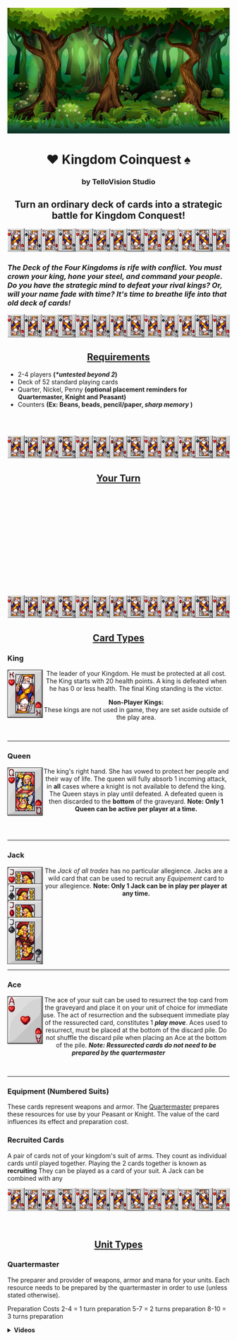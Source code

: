 


 



[![Header for Kingdom Coinquest](Cartoon_Forest_BG_01.png)](https://github.com/Tello-/Kingdom-Coinquest)

<h1 align='center'> 
  <span> &#9829 </span> 
  <span> <strong> Kingdom Coinquest </strong> </span> 
  <span>  &#9824  </span> 
</h1>

<h3 align='center'> by TelloVision Studio </h3>

<h2 align='center'> Turn an ordinary deck of cards into a strategic battle for Kingdom Conquest! </h2>  
 

!["CardSeparator"](CardSeparator.png)

### _The Deck of the Four Kingdoms is rife with conflict. You must crown your king, hone your steel, and command your people. Do you have the strategic mind to defeat your rival kings? Or, will your name fade with time? It's time to breathe life into that old deck of cards!_

!["CardSeparator"](CardSeparator.png)

<h2 align='center'> <strong><u>Requirements</u></strong> </h2>

- 2-4 players __(_*untested beyond 2_)__
- Deck of 52 standard playing cards
- Quarter, Nickel, Penny __(optional placement reminders for Quartermaster, Knight and Peasant)__
- Counters __(Ex: Beans, beads, pencil/paper, _sharp memory_ )__

<br />
<br />

!["CardSeparator"](CardSeparator.png)

<h2 align='center'> <u><strong>Your Turn</strong></u> </h2>
<br />
<br />
<br />
<br />
<br />
<br />
<br />
<br />
<br />
<br />
<br />
<br />
<br />

!["Ground CardSeparator"](CardSeparator.png)

<h2 align='center'> <strong><u>Card Types</strong></u> </h2>



### __King__
 <p>
  <img width="80" align='left' src="HeartKing.png">
</p>
<p align='center'>The leader of your Kingdom. He must be protected at all cost. The King starts with 20 health points. A king is defeated when he has 0 or less health. The final King standing is the victor.
</p>

<p align='center'> <b>Non-Player Kings:</b> 
<br />
These kings are not used in game, they are set aside outside of the play area. </p>
<br />


---

### __Queen__

<p>
  <img width="80" align='left' src="HeartQueen.png">
</p>

<p align='center'> The king's right hand. She has vowed to protect her people and their way of life. The queen will fully absorb 1 incoming attack, in <b>all</b> cases where a knight is not available to defend the king. The Queen stays in play until defeated. A defeated queen is then discarded to the <b>bottom</b> of the graveyard. <b>Note: Only 1 Queen can be active per player at a time.</b>
</p>

<br />
<br />

---


### __Jack__ 

<p>
  <img width="80" align='left' src="Jacks.png">
</p>

<p align='center'> The <i>Jack of all trades</i> has no particular allegience. Jacks are a wild card that can be used to recruit any <i>Equipement</i> card to your allegience. <b>Note: Only 1 Jack can be in play per player at any time.</b>
</p>

<br />
<br />
<br />
<br />
<br />
<br />
<br />
<br />

---

### __Ace__

<p>
  <img width="80" align='left' src="AceHeart.png">
</p>

<p align='center'>
The ace of your suit can be used to resurrect the top card from the graveyard and place it on your unit of choice for immediate use. The act of resurrection and the subsequent immediate play of the ressurected card, constitutes 1 <b><i>play move</i></b>. Aces used to resurrect, must be placed at the bottom of the discard pile. Do not shuffle the discard pile when placing an Ace at the bottom of the pile. <b><i>Note: Ressurected cards do not need to be prepared by the quartermaster</i></b>
</p>

<br />

---

### __Equipment (Numbered Suits)__

These cards represent weapons and armor. The [Quartermaster](#Quartermaster) prepares these resources for use by your Peasant or Knight. The value of the card influences its effect and preparation cost.


### __Recruited Cards__

A pair of cards not of your kingdom's suit of arms. They count as individual cards until played together. Playing the 2 cards together is known as <b>recruiting</b> They can be played as a card of your suit. A Jack can be combined with any 


!["CardSeparator"](CardSeparator.png)

<br />

<h2 align='center'> <strong><u>Unit Types</strong></u> </h2>

### __Quartermaster__

The preparer and provider of weapons, armor and mana for your units. Each resource needs to be prepared by the quartermaster in order to use (unless stated otherwise). 

Preparation Costs
2-4 	= 1 turn preparation
5-7 	= 2 turns preparation
8-10 	= 3 turns preparation


<details>
 <summary><strong>Videos</strong></summary>
 <a href="https://waylonwalker.com/blog/eight-years-cat/"><img width="400" src="https://waylonwalker.com/eight-years-cat.png?raw=true"></a>
 <a href="https://waylonwalker.com/blog/keyboard-driven-vscode/"><img width="400" src="https://waylonwalker.com/alt%20b.png?raw=true"></a>
 <a href="https://waylonwalker.com/blog/what-are-github-actions/"><img width="400" src="https://waylonwalker.com/what-are-github-actions.png?raw=true"></a>
 
</details>